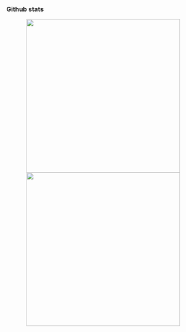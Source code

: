 ### Github stats

<p align="center">
  <img src="https://github-readme-stats.vercel.app/api?username=pcpbiscuit&show_icons=true&theme=onedark" width="400">
  <img src="https://github-readme-streak-stats.herokuapp.com?user=pcpbiscuit&theme=onedark" width="400">
</p>
